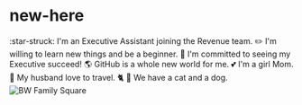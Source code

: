 # new-here
:star-struck: I'm an Executive Assistant joining the Revenue team.
:pencil2: I'm willing to learn new things and be a beginner. 
:dizzy: I'm committed to seeing my Executive succeed! 
:earth_americas: GitHub is a whole new world for me. 
:two_hearts: I'm a girl Mom.
:palm_tree: My husband love to travel.
:cat2: :dog: We have a cat and a dog. 
![BW Family Square](https://user-images.githubusercontent.com/84856939/123112976-cc268900-d403-11eb-9885-0d6980e8b483.jpg)
